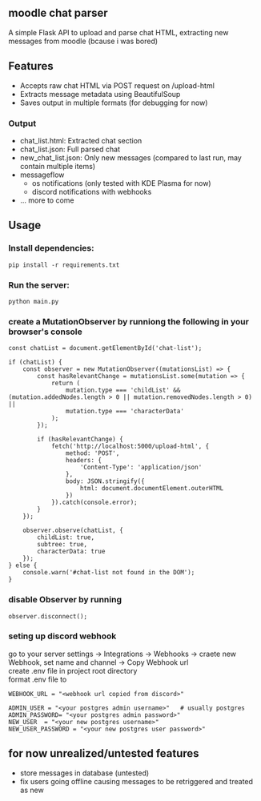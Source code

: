 ## moodle chat parser
A simple Flask API to upload and parse chat HTML, extracting new messages from moodle (bcause i was bored)

## Features

- Accepts raw chat HTML via POST request on /upload-html
- Extracts message metadata using BeautifulSoup
- Saves output in multiple formats (for debugging for now)

### Output
- chat_list.html: Extracted chat section
- chat_list.json: Full parsed chat
- new_chat_list.json: Only new messages (compared to last run, may contain multiple items)
- messageflow 
    - os notifications (only tested with KDE Plasma for now)
    - discord notifications with webhooks  
- ... more to come


## Usage

### Install dependencies:
```
pip install -r requirements.txt
```

### Run the server:
```
python main.py
```

### create a MutationObserver by runniong the following in your browser's console

```
const chatList = document.getElementById('chat-list');

if (chatList) {
    const observer = new MutationObserver((mutationsList) => {
        const hasRelevantChange = mutationsList.some(mutation => {
            return (
                mutation.type === 'childList' && (mutation.addedNodes.length > 0 || mutation.removedNodes.length > 0) ||
                mutation.type === 'characterData'
            );
        });

        if (hasRelevantChange) {
            fetch('http://localhost:5000/upload-html', {
                method: 'POST',
                headers: {
                    'Content-Type': 'application/json'
                },
                body: JSON.stringify({
                    html: document.documentElement.outerHTML
                })
            }).catch(console.error);
        }
    });

    observer.observe(chatList, {
        childList: true,
        subtree: true,
        characterData: true
    });
} else {
    console.warn('#chat-list not found in the DOM');
}
```

### disable Observer by running
```
observer.disconnect();
```

### seting up discord webhook
go to your server settings -> Integrations -> Webhooks -> craete new Webhook, set name and channel -> Copy Webhook url  
create .env file in project root directory  
format .env file to 
```
WEBHOOK_URL = "<webhook url copied from discord>"

ADMIN_USER = "<your postgres admin username>"   # usually postgres  
ADMIN_PASSWORD= "<your postgres admin password>"
NEW_USER  = "<your new postgres username>"
NEW_USER_PASSWORD = "<your new postgres user password>"

```


## for now unrealized/untested features
- store messages in database (untested)
- fix users going offline causing messages to be retriggered and treated as new 